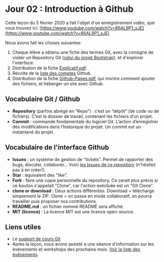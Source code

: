 # Jour 02 : Introduction à Github

Cette leçon du 5 février 2020 a fait l'objet d'un enregistrement vidéo, que vous trouvez ici: [https://www.youtube.com/watch?v=86AL9P1_sJE](https://www.youtube.com/watch?v=86AL9P1_sJE)

Nous avons fait les choses suivantes:

1. Chaque élève a obtenu une fiche des termes Git, avec la consigne de visiter un Repository Git ([celui du projet Bootstrap](https://github.com/twbs/bootstrap)), et d'explorer l'interface.
2. Distribution de la fiche [Explicatif.pdf](Fiche-Cours-Git-Explicatif.pdf).
3. Récolte de la [liste des comptes](https://github.com/orgs/eracom-id491/people) Github. 
4. Distribution de la fiche [Github-Pages.pdf](Fiche-Cours-Github-Pages.pdf), qui montre comment ajouter des fichiers, et héberger un site avec Github.

## Vocabulaire Git / Github

- **Repository** (parfois abrégé en “Repo”) : c’est un “dépôt” (de code ou de fichiers). C’est le dossier de travail, contenant les fichiers d’un projet.
- **Commit** : commande fondamentale du logiciel Git. L’action d’enregistrer des modifications dans l’historique du projet. Un commit est un instantané du projet. 

## Vocabulaire de l'interface Github

- **Issues** : un système de gestion de "tickets". Permet de rapporter des bugs, discuter, collaborer... Voici [les Issues de ce repository](https://github.com/eracom-id491/pipapo/issues) (n'hésitez pas à en créer!).
- **Star** : équivalent des "like".
- **Fork** : faire une copie personnelle du repository. Ce cerait plus précis si ce bouton s'appelait "Clone", car l'action exéctuée est un "Git Clone".
- **clone or download** : Deux actions différentes. Download = télécharge simplement le ZIP. Clone = on passe en mode collaboratif, on pourra travailler puis proposer nos contributions.
- **README.md** : un fichier nommé README sera affiché.
- **MIT (licence)** : La licence MIT est une licence open-source.

## Liens utiles

- Le [support de cours Git](https://cours-web.ch/git/)
- Après la leçon, nous avons assisté à une séance d'information sur les événements et workshops des prochains mois. [Voir la liste des événements](https://outils.eracom-pedagogique.ch/evenements-2020/).